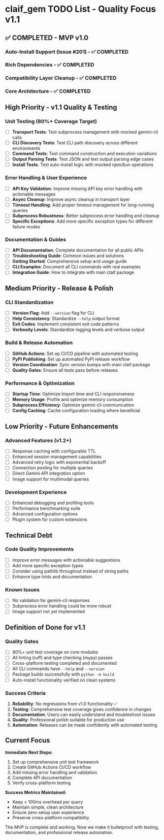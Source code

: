 # claif_gem TODO List - Quality Focus v1.1

## ✅ COMPLETED - MVP v1.0

### Auto-Install Support (Issue #201) - ✅ COMPLETED





### Rich Dependencies - ✅ COMPLETED





### Compatibility Layer Cleanup - ✅ COMPLETED





### Core Architecture - ✅ COMPLETED






## High Priority - v1.1 Quality & Testing

### Unit Testing (80%+ Coverage Target)
- [ ] **Transport Tests**: Test subprocess management with mocked gemini-cli calls
- [ ] **CLI Discovery Tests**: Test CLI path discovery across different environments
- [ ] **Command Tests**: Test command construction and execution variations
- [ ] **Output Parsing Tests**: Test JSON and text output parsing edge cases
- [ ] **Install Tests**: Test auto-install logic with mocked npm/bun operations

### Error Handling & User Experience
- [ ] **API Key Validation**: Improve missing API key error handling with actionable messages
- [ ] **Async Cleanup**: Improve async cleanup in transport layer
- [ ] **Timeout Handling**: Add proper timeout management for long-running queries
- [ ] **Subprocess Robustness**: Better subprocess error handling and cleanup
- [ ] **Specific Exceptions**: Add more specific exception types for different failure modes

### Documentation & Guides
- [ ] **API Documentation**: Complete documentation for all public APIs
- [ ] **Troubleshooting Guide**: Common issues and solutions
- [ ] **Getting Started**: Comprehensive setup and usage guide
- [ ] **CLI Examples**: Document all CLI commands with real examples
- [ ] **Integration Guide**: How to integrate with main claif package

## Medium Priority - Release & Polish

### CLI Standardization
- [ ] **Version Flag**: Add `--version` flag for CLI
- [ ] **Help Consistency**: Standardize `--help` output format
- [ ] **Exit Codes**: Implement consistent exit code patterns
- [ ] **Verbosity Levels**: Standardize logging levels and verbose output

### Build & Release Automation
- [ ] **GitHub Actions**: Set up CI/CD pipeline with automated testing
- [ ] **PyPI Publishing**: Set up automated PyPI release workflow
- [ ] **Version Coordination**: Sync version bumps with main claif package
- [ ] **Quality Gates**: Ensure all tests pass before releases

### Performance & Optimization
- [ ] **Startup Time**: Optimize import time and CLI responsiveness
- [ ] **Memory Usage**: Profile and optimize memory consumption
- [ ] **Subprocess Efficiency**: Optimize gemini-cli communication
- [ ] **Config Caching**: Cache configuration loading where beneficial

## Low Priority - Future Enhancements

### Advanced Features (v1.2+)
- [ ] Response caching with configurable TTL
- [ ] Enhanced session management capabilities
- [ ] Advanced retry logic with exponential backoff
- [ ] Connection pooling for multiple queries
- [ ] Direct Gemini API integration option
- [ ] Image support for multimodal queries

### Development Experience
- [ ] Enhanced debugging and profiling tools
- [ ] Performance benchmarking suite
- [ ] Advanced configuration options
- [ ] Plugin system for custom extensions

## Technical Debt

### Code Quality Improvements
- [ ] Improve error messages with actionable suggestions
- [ ] Add more specific exception types
- [ ] Consider using pathlib throughout instead of string paths
- [ ] Enhance type hints and documentation

### Known Issues
- [ ] No validation for gemini-cli responses
- [ ] Subprocess error handling could be more robust
- [ ] Image support not yet implemented

## Definition of Done for v1.1

### Quality Gates
- [ ] 80%+ unit test coverage on core modules
- [ ] All linting (ruff) and type checking (mypy) passes
- [ ] Cross-platform testing completed and documented
- [ ] All CLI commands have `--help` and `--version`
- [ ] Package builds successfully with `python -m build`
- [ ] Auto-install functionality verified on clean systems

### Success Criteria
1. **Reliability**: No regressions from v1.0 functionality ✅
2. **Testing**: Comprehensive test coverage gives confidence in changes
3. **Documentation**: Users can easily understand and troubleshoot issues
4. **Quality**: Professional polish suitable for production use
5. **Automation**: Releases can be made confidently with automated testing

## Current Focus

**Immediate Next Steps:**
1. Set up comprehensive unit test framework
2. Create GitHub Actions CI/CD workflow
3. Add missing error handling and validation
4. Complete API documentation
5. Verify cross-platform testing

**Success Metrics Maintained:**
- Keep < 100ms overhead per query
- Maintain simple, clean architecture
- Ensure zero-setup user experience
- Preserve cross-platform compatibility

The MVP is complete and working. Now we make it bulletproof with testing, documentation, and professional release automation.